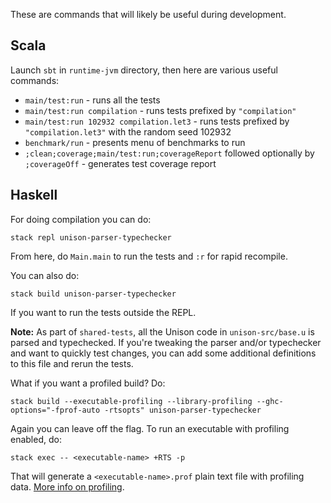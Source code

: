 These are commands that will likely be useful during development.

## Scala

Launch `sbt` in `runtime-jvm` directory, then here are various useful commands:

* `main/test:run` - runs all the tests
* `main/test:run compilation` - runs tests prefixed by `"compilation"`
* `main/test:run 102932 compilation.let3` - runs tests prefixed by `"compilation.let3"` with the random seed 102932
* `benchmark/run` - presents menu of benchmarks to run
* `;clean;coverage;main/test:run;coverageReport` followed optionally by `;coverageOff` - generates test coverage report

## Haskell

For doing compilation you can do:

    stack repl unison-parser-typechecker

From here, do `Main.main` to run the tests and `:r` for rapid recompile.

You can also do:

    stack build unison-parser-typechecker

If you want to run the tests outside the REPL.

__Note:__ As part of `shared-tests`, all the Unison code in `unison-src/base.u` is parsed and typechecked. If you're tweaking the parser and/or typechecker and want to quickly test changes, you can add some additional definitions to this file and rerun the tests.

What if you want a profiled build? Do:

    stack build --executable-profiling --library-profiling --ghc-options="-fprof-auto -rtsopts" unison-parser-typechecker

Again you can leave off the flag. To run an executable with profiling enabled, do:

    stack exec -- <executable-name> +RTS -p

That will generate a `<executable-name>.prof` plain text file with profiling data. [More info on profiling](https://downloads.haskell.org/~ghc/latest/docs/html/users_guide/profiling.html).
